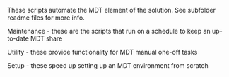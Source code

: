 These scripts automate the MDT element of the solution.  See subfolder readme files for more info.

Maintenance - these are the scripts that run on a schedule to keep an up-to-date MDT share

Utility - these provide functionality for MDT manual one-off tasks

Setup - these speed up setting up an MDT environment from scratch
